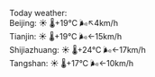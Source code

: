 Today weather:  
Beijing: ☀️   🌡️+19°C 🌬️↖4km/h  
Tianjin: ☀️   🌡️+19°C 🌬️←15km/h  
Shijiazhuang: ☀️   🌡️+24°C 🌬️←17km/h  
Tangshan: ☀️   🌡️+17°C 🌬️←10km/h  

